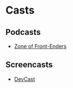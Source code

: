 # Casts

## Podcasts
- [Zone of Front-Enders](http://zofe.com.br/)

## Screencasts
- [DevCast](http://devcastbrasil.com/)
